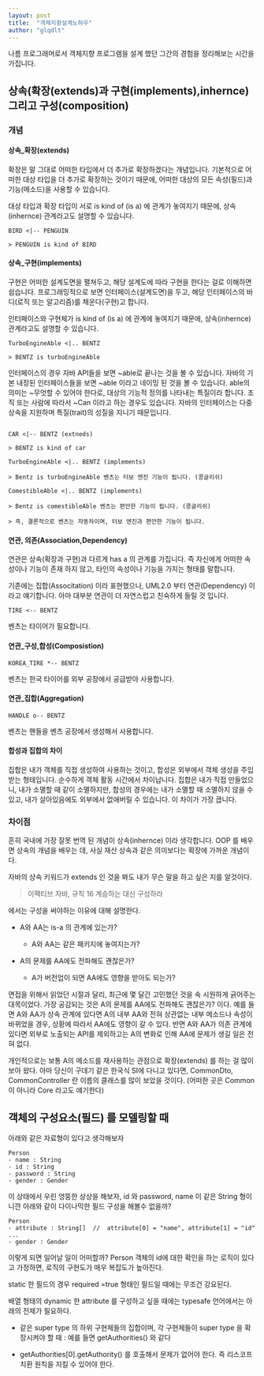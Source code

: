 ```yaml
---
layout: post
title:  "객체지향설계노하우"
author: "glqdlt"
---
```


나름 프로그래머로서 객체지향 프로그램을 설계 했던 그간의 경험을 정리해보는 시간을 가집니다.

## 상속(확장(extends)과 구현(implements),inhernce) 그리고 구성(composition)

### 개념

#### 상속_확장(extends)

확장은 말 그대로 어떠한 타입에서 더 추가로 확장하겠다는 개념입니다.
기본적으로 어떠한 대상 타입을 더 추가로 확장하는 것이기 때문에, 어떠한 대상의 모든 속성(필드)과 기능(메소드)을 사용할 수 있습니다.

대상 타입과 확장 타입이 서로 is kind of (is a) 에 관계가 놓여지기 때문에, 상속(inhernce) 관계라고도 설명할 수 있습니다.

```
BIRD <|-- PENGUIN

> PENGUIN is kind of BIRD 
```



#### 상속_구현(implements)

구현은 어떠한 설계도면을 펼쳐두고, 해당 설계도에 따라 구현을 한다는 걸로 이해하면 쉽습니다. 프로그래밍적으로 보면 인터페이스(설계도면)을 두고, 해당 인터페이스의 바디(로직 또는 알고리즘)를 채운다(구현)고 합니다.

인터페이스와 구현체가 is kind of (is a) 에 관계에 놓여지기 때문에, 상속(inhernce) 관계라고도 설명할 수 있습니다.

```
TurboEngineAble <|.. BENTZ

> BENTZ is turboEngineAble
```

인터페이스의 경우 자바 API들을 보면 ~able로 끝나는 것을 볼 수 있습니다. 자바의 기본 내장된 인터페이스들을 보면 ~able 이라고 네이밍 된 것을 볼 수 있습니다. able의 의미는 ~무엇할 수 있어야 한다로, 대상의 기능적 정의를 나타내는 특질이라 합니다. 조직 또는 사람에 따라서 ~Can 이라고 하는 경우도 있습니다. 자바의 인터페이스는 다중 상속을 지원하며 특질(trait)의 성질을 지니기 때문입니다. 

```

CAR <|-- BENTZ (extneds)

> BENTZ is kind of car 

TurboEngineAble <|.. BENTZ (implements)

> Bentz is turboEngineAble 벤츠는 터보 엔진 기능이 됩니다. (콩글리쉬)

ComestibleAble <|.. BENTZ (implements)

> Bentz is comestibleAble 벤츠는 편안한 기능이 됩니다. (콩글리쉬)

> 즉, 결론적으로 벤츠는 자동차이며, 터보 엔진과 편안한 기능이 됩니다.

```

#### 연관, 의존(Association,Dependency)

연관은 상속(확장과 구현)과 다르게 has a 의 관계를 가집니다. 즉 자신에게 어떠한 속성이나 기능이 존재 하지 않고, 타인의 속성이나 기능을 가지는 형태를 말합니다.

기존에는 집합(Associtation) 이라 표현했으나, UML2.0 부터 연관(Dependency) 이라고 얘기합니다. 아마 대부분 연관이 더 자연스럽고 친숙하게 들릴 것 입니다.

```
TIRE <-- BENTZ
```

벤츠는 타이어가 필요합니다.


#### 연관_구성,합성(Composistion)

```
KOREA_TIRE *-- BENTZ
```

벤츠는 한국 타이어를 외부 공장에서 공급받아 사용합니다.

#### 연관_집합(Aggregation)

```
HANDLE o-- BENTZ
```

벤츠는 핸들을 벤츠 공장에서 생성해서 사용합니다.

#### 합성과 집합의 차이

집합은 내가 객체를 직접 생성하여 사용하는 것이고, 합성은 외부에서 객체 생성을 주입 받는 형태입니다. 순수하게 객체 활동 시간에서 차이납니다. 집합은 내가 직접 만들었으니, 내가 소멸할 때 같이 소멸하지만, 합성의 경우에는 내가 소멸할 때 소멸하지 않을 수 있고, 내가 살아있음에도 외부에서 없애버릴 수 있습니다. 이 차이가 가장 큽니다.


### 차이점

흔히 국내에 가장 잘못 번역 된 개념이 상속(inhernce) 이라 생각합니다. OOP 를 배우면 상속의 개념을 배우는 데, 사실 재산 상속과 같은 의미보다는 확장에 가까운 개념이다. 

자바의 상속 키워드가 extends 인 것을 봐도 내가 무슨 말을 하고 싶은 지를 알것이다.

> 이펙티브 자바, 규칙 16 계승하는 대신 구성하라

에서는 구성을 써야하는 이유에 대해 설명한다.

- A와 AA는 is-a 의 관계에 있는가?

    - A와 AA는 같은 패키지에 놓여지는가?

- A의 문제를 AA에도 전파해도 괜찮은가?

    - A가 버전업이 되면 AA에도 영향을 받아도 되는가?


면접을 위해서 읽었던 시절과 달리, 최근에 몇 달간 고민했던 것을 속 시원하게 긁어주는 대목이었다. 가장 공감되는 것은 A의 문제를 AA에도 전파해도 괜찮은가? 이다. 예를 들면 A와 AA가 상속 관계에 있다면 A의 내부 AA와 전혀 상관없는 내부 메소드나 속성이 바뀌었을 경우, 상황에 따라서 AA에도 영향이 갈 수 있다. 반면 A와 AA가 의존 관계에 있다면 외부로 노출되는 API를 제외하고는 A의 변화로 인해 AA에 문제가 생길 일은 전혀 없다.

개인적으로는 보통 A의 메소드를 재사용하는 관점으로 확장(extends) 를 하는 걸 많이 보아 왔다. 아마 당신이 구데기 같은 한국식 SI에 다니고 있다면, CommonDto, CommonController 란 이름의 클래스를 많이 보았을 것이다. (어떠한 곳은 Common이 아니라 Core 라고도 얘기한다)




## 객체의 구성요소(필드) 를 모델링할 때

아래와 같은 자료형이 있다고 생각해보자

```
Person
- name : String
- id : String
- password : String
- gender : Gender
```

이 상태에서 우린 엉뚱한 상상을 해보자, id 와 password, name  이 같은 String 형이니깐 아래와 같이 다이나믹한 필드 구성을 해볼수 없을까?


```
Person
- attribute : String[]  //  attribute[0] = "name", attribute[1] = "id" ...
- gender : Gender
```


이렇게 되면 일어날 일이 어떠할까? Person 객체의 id에 대한 확인을 하는 로직이 있다고 가정하면, 로직의 구현도가 매우 복잡도가 높아진다.


static 한 필드의 경우 required =true 형태인 필드일 때에는 무조건 강요된다. 

배열 형태의 dynamic 한 attribute 를 구성하고 싶을 때에는 typesafe 언어에서는 아래의 전제가 필요하다.

- 같은 super type 의 하위 구현체들의 집합이며, 각 구현체들이 super type 을 확장시켜야 할 때  : 예를 들면 getAuthorities() 와 같다

- getAuthorities[0].getAuthority() 를 호출해서 문제가 없어야 한다. 즉 리스코프 치환 원칙을 지킬 수 있어야 한다.

